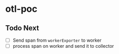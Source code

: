 # otl-poc

## Todo Next

- [ ] Send span from `workerExporter` to worker
- [ ] process span on worker and send it to collector
